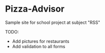# Pizza-Advisor
Sample site for school project at subject "RSS" 

TODO:
- Add pictures for restaurants
- Add validation to all forms
